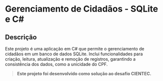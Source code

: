 # Gerenciamento de Cidadãos - SQLite e C#

## Descrição
Este projeto é uma aplicação em C# que permite o gerenciamento de cidadãos em um banco de dados SQLite.
Inclui funcionalidades para criação, leitura, atualização e remoção de registros, garantindo a consistência dos dados, como a unicidade do CPF.

> **Este projeto foi desenvolvido como solução ao desafio CIENTEC.**
